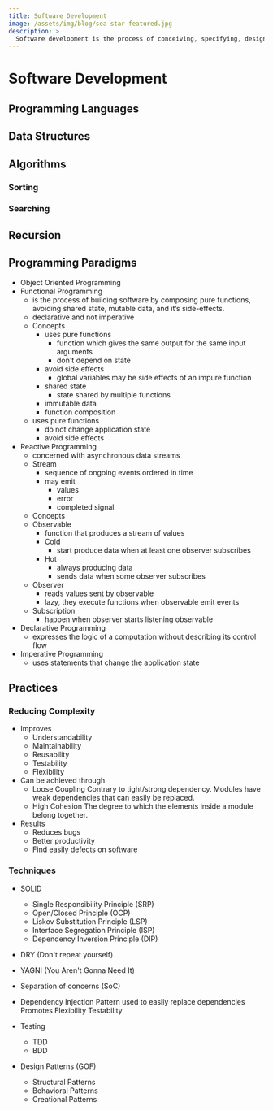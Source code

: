 ```yaml
---
title: Software Development
image: /assets/img/blog/sea-star-featured.jpg
description: >
  Software development is the process of conceiving, specifying, designing, programming, documenting, testing, and bug fixing involved in creating and maintaining applications, frameworks, or other software components.
---
```


# Software Development


## Programming Languages

## Data Structures

## Algorithms

### Sorting
### Searching

## Recursion

## Programming Paradigms
- Object Oriented Programming
- Functional Programming
  - is the process of building software by composing pure functions, avoiding shared state, mutable data, and it’s side-effects.
  - declarative and not imperative
  - Concepts
    * uses pure functions
      - function which gives the same output for the same input arguments
      - don't depend on state
    * avoid side effects
      - global variables may be side effects of an impure function
    * shared state
      - state shared by multiple functions
    * immutable data
    * function composition
  - uses pure functions
    - do not change application state
    - avoid side effects
- Reactive Programming
   - concerned with asynchronous data streams
   - Stream
      - sequence of ongoing events ordered in time
      - may emit
        - values
        - error
        - completed signal
   - Concepts
    * Observable
      - function that produces a stream of values
      - Cold
        * start produce data when at least one observer subscribes
      - Hot
        * always producing data
        * sends data when some observer subscribes
    * Observer
      - reads values sent by observable
      - lazy, they execute functions when observable emit events
    * Subscription
      - happen when observer starts listening observable
- Declarative Programming
  * expresses the logic of a computation without describing its control flow
- Imperative Programming
  * uses statements that change the application state

## Practices

### Reducing Complexity

* Improves
  - Understandability
  - Maintainability
  - Reusability
  - Testability
  - Flexibility
* Can be achieved through
  - Loose Coupling
    Contrary to tight/strong dependency.
    Modules have weak dependencies that can easily be replaced.
  - High Cohesion
    The degree to which the elements inside a module belong together.
* Results
  - Reduces bugs
  - Better productivity
  - Find easily defects on software

### Techniques

* SOLID
  - Single Responsibility Principle (SRP)
  - Open/Closed Principle (OCP)
  - Liskov Substitution Principle (LSP)
  - Interface Segregation Principle (ISP)
  - Dependency Inversion Principle (DIP)  

* DRY (Don't repeat yourself)
* YAGNI (You Aren't Gonna Need It)
* Separation of concerns (SoC)
* Dependency Injection
  Pattern used to easily replace dependencies
  Promotes
    Flexibility
    Testability
* Testing
  - TDD
  - BDD
* Design Patterns (GOF)
  - Structural Patterns
  - Behavioral Patterns
  - Creational Patterns
